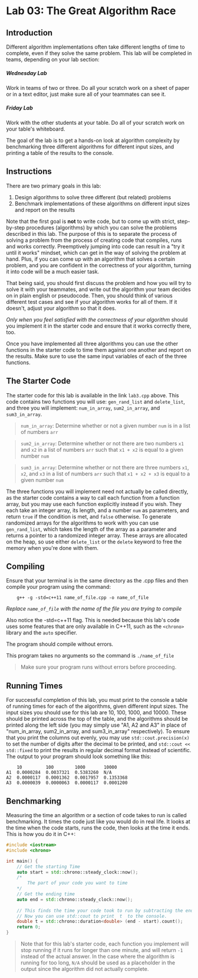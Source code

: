 # Lab 03: The Great Algorithm Race

## Introduction

Different algorithm implementations often take different lengths of time to complete, even if they solve the same problem. This lab will be completed in teams, depending on your lab section:

##### Wednesday Lab
Work in teams of two or three. Do all your scratch work on a sheet of paper or in a text editor, just make sure all of your teammates can see it.

##### Friday Lab
Work with the other students at your table. Do all of your scratch work on your table's whiteboard.

The goal of the lab is to get a hands-on look at algorithm complexity by benchmarking three different algorithms for different input sizes, and printing a table of the results to the console.

## Instructions

There are two primary goals in this lab:
1. Design algorithms to solve three different (but related) problems
2. Benchmark implementations of these algorithms on different input sizes and report on the results

Note that the first goal is **not** to write code, but to come up with strict, step-by-step procedures (algorithms) by which you can solve the problems described in this lab. The purpose of this is to separate the process of solving a problem from the process of creating code that compiles, runs and works correctly. Preemptively jumping into code can result in a "try it until it works" mindset, which can get in the way of solving the problem at hand. Plus, if you can come up with an algorithm that solves a certain problem, and you are confident in the correctness of your algorithm, turning it into code will be a much easier task.

That being said, you should first discuss the problem and how you will try to solve it with your teammates, and write out the algorithm your team decides on in plain english or pseudocode. Then, you should think of various different test cases and see if your algorithm works for all of them. If it doesn't, adjust your algorithm so that it does.

*Only when you feel satisfied with the correctness of your algorithm* should you implement it in the starter code and ensure that it works correctly there, too.

Once you have implemented all three algorithms you can use the other functions in the starter code to time them against one another and report on the results. Make sure to use the same input variables of each of the three functions.

## The Starter Code

The starter code for this lab is available in the link `lab3.cpp` above. This code contains two functions you will use: `gen_rand_list` and `delete_list`, and three you will implement: `num_in_array`, `sum2_in_array`, and `sum3_in_array`. 

> `num_in_array`: Determine whether or not a given number `num` is in a list of numbers `arr`

> `sum2_in_array`: Determine whether or not there are two numbers `x1` and `x2` in a list of numbers `arr` such that `x1 + x2` is equal to a given number `num`

> `sum3_in_array`: Determine whether or not there are three numbers `x1`, `x2`, and `x3` in a list of numbers `arr` such that `x1 + x2 + x3` is equal to a given number `num`

The three functions you will implement need not actually be called directly, as the starter code contains a way to call each function from a function array, but you may use each function explicitly instead if you wish. They each take an integer array, its length, and a number `num` as parameters, and return `true` if the condition is met, and `false` otherwise. To generate randomized arrays for the algorithms to work with you can use `gen_rand_list`, which takes the length of the array as a parameter and returns a pointer to a randomized integer array. These arrays are allocated on the heap, so use either `delete_list` or the `delete` keyword to free the memory when you're done with them. 

## Compiling

Ensure that your terminal is in the same directory as the .cpp files and then compile your program using the command:   

        g++ -g -std=c++11 name_of_file.cpp -o name_of_file

*Replace `name_of_file` with the name of the file you are trying to compile* 

Also notice the -std=c++11 flag. This is needed because this lab's code uses some features that are only available in C++11, such as the `<chrono>` library and the `auto` specifier.
 
The program should compile without errors.

This program takes no arguments so the command is `./name_of_file`

> Make sure your program runs without errors before proceeding.

## Running Times

For successful completion of this lab, you must print to the console a table of running times for each of the algorithms, given different input sizes. The input sizes you should use for this lab are 10, 100, 1000, and 10000. These should be printed across the top of the table, and the algorithms should be printed along the left side (you may simply use "A1, A2 and A3" in place of "num_in_array, sum2_in_array, and sum3_in_array" respectively). To ensure that you print the columns out evenly, you may use `std::cout.precision(x)` to set the number of digits after the decimal to be printed, and `std::cout << std::fixed` to print the results in regular decimal format instead of scientific. The output to your program should look something like this:

```
    10         100        1000       10000      
A1  0.0000284  0.0037321  0.5383260  N/A
A2  0.0000117  0.0001362  0.0017957  0.1353368
A3  0.0000039  0.0000063  0.0000117  0.0001200
```

## Benchmarking

Measuring the time an algorithm or a section of code takes to run is called benchmarking. It times the code just like you would do in real life. It looks at the time when the code starts, runs the code, then looks at the time it ends. This is how you do it in C++:

```C++
#include <iostream>
#include <chrono>

int main() {
    // Get the starting Time
    auto start = std::chrono::steady_clock::now();
    /*
        The part of your code you want to time
    */
    // Get the ending time
    auto end = std::chrono::steady_clock::now();
    
    // This finds the time your code took to run by subtracting the end and start times. It assigns it to the variable  t  as a double
    // Now you can use std::cout to print  t  to the console.
    double t = std::chrono::duration<double> (end - start).count();
    return 0;
}
```

> Note that for this lab's starter code, each function you implement will stop running if it runs for longer than one minute, and will return `-1` instead of the actual answer. In the case where the algorithm is running for too long, `N/A` should be used as a placeholder in the output since the algorithm did not actually complete.
